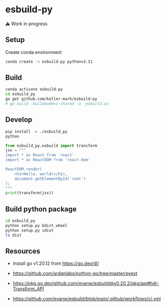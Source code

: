 # esbuild-py

:warning: Work in progress

## Setup

Create conda environment

```sh
conda create -n esbuild-py python=3.11
```

## Build

```sh
conda activate esbuild-py
cd esbuild_py
go get github.com/keller-mark/esbuild-py
# go build -buildmode=c-shared -o _esbuild.so
```

## Develop

```sh
pip install -e ./esbuild_py
python
```

```python
from esbuild_py.esbuild import transform
jsx = """
import * as React from 'react'
import * as ReactDOM from 'react-dom'

ReactDOM.render(
    <h1>Hello, world!</h1>,
    document.getElementById('root')
);
"""
print(transform(jsx))
```

## Build python package

```sh
cd esbuild_py
python setup.py bdist_wheel
python setup.py sdist
ls dist
```

## Resources

- Install go v1.20.12 from https://go.dev/dl/


- https://github.com/ardanlabs/python-go/tree/master/pyext
- https://pkg.go.dev/github.com/evanw/esbuild@v0.20.2/pkg/api#hdr-Transform_API
- https://github.com/evanw/esbuild/blob/main/.github/workflows/ci.yml